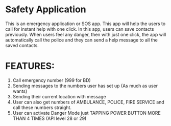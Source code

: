 # Safety Application
This is an emergency application or SOS app. This app will help the users to call for instant help with one click. In this app, users can save contacts previously. When users feel any danger, then with just one click, the app will automatically call the police and they can send a help message to all the saved contacts.


# FEATURES:

1. Call emergency number (999 for BD)
2. Sending messages to the numbers user has set up (As much as user wants)
3. Sending their current location with message
4. User can also get numbers of AMBULANCE, POLICE, FIRE SERVICE and call these numbers straight.
5. User can activate Danger Mode just TAPPING POWER BUTTON MORE THAN 4 TIMES (API level 28 or 29)
